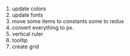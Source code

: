 1. update colors
2. update fonts
3. move some items to constants some to redux
4. convert everything to px.
5. vertical ruler
6. tooltip
7. create grid
